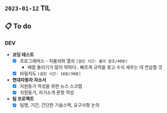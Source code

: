 ## `2023-01-12` TIL

## 📋 To do

### DEV

+ **코딩 테스트**
  + [x] 프로그래머스 - 자물쇠와 열쇠 `(걸린 시간: 풀이 참조/40분)`
    + 배열 돌리기가 많이 약하다.. 빠르게 규칙을 찾고 수식 세우는 데 연습할 것
  + [x] 비밀지도  `(걸린 시간: 18분/30분)`
  
+ **현대자동차 자소서**
  + [x] 지원동기 작성을 위한 뉴스 스크랩
  + [x] 지원동기, 자기소개 문항 작성

+ **팀 프로젝트**
  + [x] 팀명, 기간, 간단한 기술스택, 요구사항 논의
